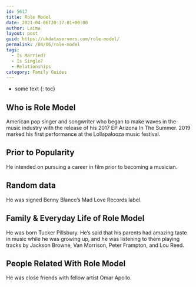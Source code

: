 ```yaml
---
id: 5617
title: Role Model
date: 2021-04-06T20:37:01+00:00
author: Laima
layout: post
guid: https://ukdataservers.com/role-model/
permalink: /04/06/role-model
tags:
  - Is Married?
  - Is Single?
  - Relationships
category: Family Guides
---
```


* some text
{: toc}


## Who is Role Model
                  
                  
                  
American pop singer and songwriter who began to make waves in the music industry with the release of his 2017 EP Arizona In The Summer. 2019 marked his first performance at the Lollapalooza music festival.
                  
              
            
              
            
                
                
                
## Prior to Popularity
                  
                  
                  
He intended on pursuing a career in film prior to becoming a musician. 
                  
              
            
              
            
                
                
                
## Random data
                  
                  
                  
He was signed Benny Blanco&#8217;s Mad Love Records label. 
                  
              
            
              
            
                
                
                
## Family & Everyday Life of Role Model
                  
                  
                  
He was born Tucker Pillsbury. He&#8217;s said that his parents had amazing taste in music while he was growing up, and he was listening to them playing tracks by Jackson Browne, Van Morrison, Peter Frampton, and Lou Reed.
                  
              
            
              
            
                
                
                
## People Related With Role Model
                  
                  
                  
He was close friends with fellow artist Omar Apollo. 
                  
              
            
              
            
                
              
            
              
              
            
            
              
            
          
          
          
